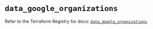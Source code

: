 # `data_google_organizations`

Refer to the Terraform Registry for docs: [`data_google_organizations`](https://registry.terraform.io/providers/hashicorp/google/6.32.0/docs/data-sources/organizations).
